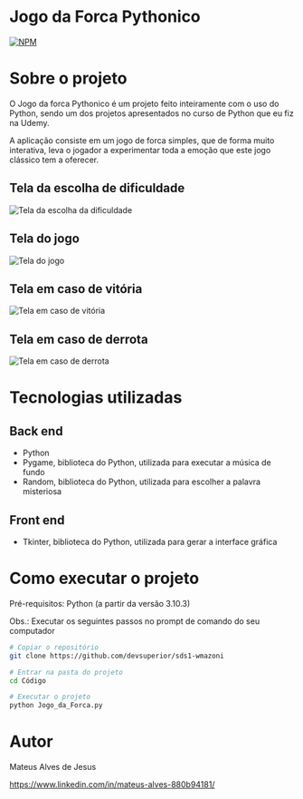 # Jogo da Forca Pythonico

[![NPM](https://img.shields.io/npm/l/react)](https://github.com/devsuperior/sds1-wmazoni/blob/master/LICENSE)

# Sobre o projeto

O Jogo da forca Pythonico é um projeto feito inteiramente com o uso do Python, sendo um dos projetos apresentados no curso de Python que eu fiz na Udemy.

A aplicação consiste em um jogo de forca simples, que de forma muito interativa, leva o jogador a experimentar toda a emoção que este jogo clássico tem a oferecer.

## Tela da escolha de dificuldade
![Tela da escolha da dificuldade](componentes/Documentacao/Tela_dificuldade.png)

## Tela do jogo
![Tela do jogo](componentes/Documentacao/Tela_do_jogo.png)

## Tela em caso de vitória
![Tela em caso de vitória](componentes/Documentacao/Tela_vitoria.png)

## Tela em caso de derrota
![Tela em caso de derrota](componentes/Documentacao/Tela_derrota.png)

# Tecnologias utilizadas
## Back end
 - Python
 - Pygame, biblioteca do Python, utilizada para executar a música de fundo
 - Random, biblioteca do Python, utilizada para escolher a palavra misteriosa

## Front end
 - Tkinter, biblioteca do Python, utilizada para gerar a interface gráfica

# Como executar o projeto

Pré-requisitos: Python (a partir da versão 3.10.3)

Obs.: Executar os seguintes passos no prompt de comando do seu computador

```bash
# Copiar o repositório
git clone https://github.com/devsuperior/sds1-wmazoni

# Entrar na pasta do projeto
cd Código

# Executar o projeto
python Jogo_da_Forca.py
```

# Autor

Mateus Alves de Jesus

https://www.linkedin.com/in/mateus-alves-880b94181/

